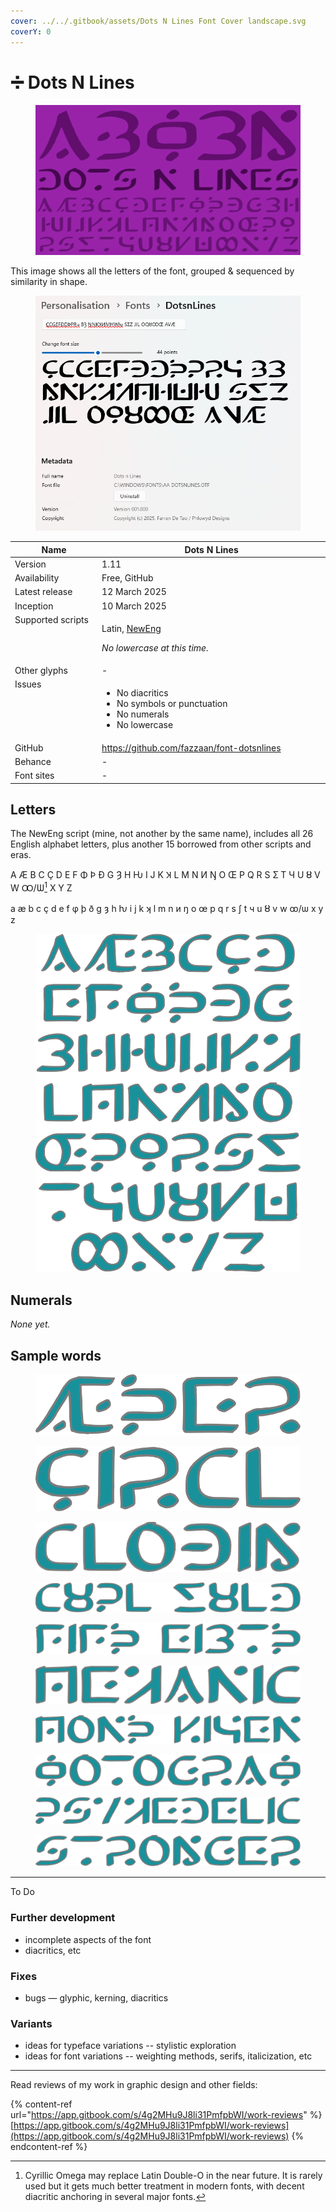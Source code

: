 ```yaml
---
cover: ../../.gitbook/assets/Dots N Lines Font Cover landscape.svg
coverY: 0
---
```


# ➗ Dots N Lines

<figure><img src="../../.gitbook/assets/Dots N Lines Font Cover landscape.svg" alt=""><figcaption></figcaption></figure>

This image shows all the letters of the font, grouped & sequenced by similarity in shape.

<figure><picture><source srcset="../../.gitbook/assets/Screenshot Windows Font Settings inverted.png" media="(prefers-color-scheme: dark)"><img src="../../.gitbook/assets/Screenshot Windows Font Settings.png" alt=""></picture><figcaption></figcaption></figure>

<table><thead><tr><th width="162" valign="top">Name</th><th width="440">Dots N Lines</th></tr></thead><tbody><tr><td valign="top">Version</td><td>1.11</td></tr><tr><td valign="top">Availability</td><td>Free, GitHub</td></tr><tr><td valign="top">Latest release</td><td>12 March 2025</td></tr><tr><td valign="top">Inception</td><td>10 March 2025</td></tr><tr><td valign="top">Supported scripts</td><td><p>Latin, <a href="https://app.gitbook.com/o/bhv2aXe6eExkCxRzuAVK/s/nQuhfcBU5w4vA1rwurTv/">NewEng</a> </p><p><em>No lowercase at this time.</em> </p></td></tr><tr><td valign="top">Other glyphs</td><td>-</td></tr><tr><td valign="top">Issues</td><td><ul><li>No diacritics</li><li>No symbols or punctuation</li><li>No numerals</li><li>No lowercase </li></ul></td></tr><tr><td valign="top">GitHub</td><td><a href="https://github.com/fazzaan/font-dotsnlines">https://github.com/fazzaan/font-dotsnlines</a> </td></tr><tr><td valign="top">Behance</td><td>-</td></tr><tr><td valign="top">Font sites</td><td>-</td></tr></tbody></table>

## Letters

The NewEng script (mine, not another by the same name), includes all 26 English alphabet letters, plus another 15 borrowed from other scripts and eras.

A Æ B C Ç D E F Φ Þ Đ G Ȝ H Ƕ I J K Ʞ L M N И Ŋ O Œ P Q R S Ʃ T Ч U Ȣ V W Ꝏ/Ѡ[^1] X Y Z

a æ b c ç d e f φ þ ð g ȝ h ƕ i j k ʞ l m n и ŋ o œ p q r s ʃ t ч u ȣ v w ꝏ/ѡ x y z

<figure><img src="../../.gitbook/assets/Alphabet DotsNLines Lowercase.svg" alt=""><figcaption></figcaption></figure>

## Numerals

_None yet._&#x20;

## Sample words

<figure><img src="../../.gitbook/assets/Word DotsNLines Aether.svg" alt=""><figcaption></figcaption></figure>

<figure><img src="../../.gitbook/assets/Word DotsNLines Circle.svg" alt=""><figcaption></figcaption></figure>

<figure><img src="../../.gitbook/assets/Word DotsNLines Clothing.svg" alt=""><figcaption></figcaption></figure>

<figure><img src="../../.gitbook/assets/Word DotsNLines Couple Should.svg" alt=""><figcaption></figcaption></figure>

<figure><img src="../../.gitbook/assets/Word DotsNLines Fifth Eighth.svg" alt=""><figcaption></figcaption></figure>

<figure><img src="../../.gitbook/assets/Word DotsNLines Mechanic.svg" alt=""><figcaption></figcaption></figure>

<figure><img src="../../.gitbook/assets/Word DotsNLines Month Kitchen.svg" alt=""><figcaption></figcaption></figure>

<figure><img src="../../.gitbook/assets/Word DotsNLines Photograph.svg" alt=""><figcaption></figcaption></figure>

<figure><img src="../../.gitbook/assets/Word DotsNLines Psychedelic.svg" alt=""><figcaption></figcaption></figure>

<figure><img src="../../.gitbook/assets/Word DotsNLines Stronger.svg" alt=""><figcaption></figcaption></figure>

***

To Do


### Further development

* incomplete aspects of the font
* diacritics, etc

### Fixes

* bugs — glyphic, kerning, diacritics

### Variants

* ideas for typeface variations -- stylistic exploration
* ideas for font variations -- weighting methods, serifs, italicization, etc

***

Read reviews of my work in graphic design and other fields:

{% content-ref url="https://app.gitbook.com/s/4g2MHu9J8li31PmfpbWI/work-reviews" %}
[https://app.gitbook.com/s/4g2MHu9J8li31PmfpbWI/work-reviews](https://app.gitbook.com/s/4g2MHu9J8li31PmfpbWI/work-reviews)
{% endcontent-ref %}



[^1]: Cyrillic Omega may replace Latin Double-O in the near future. It is rarely used but it gets much better treatment in modern fonts, with decent diacritic anchoring in several major fonts.
